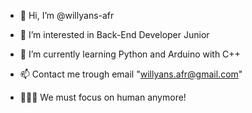 - 👋 Hi, I’m @willyans-afr
- 👀 I’m interested in Back-End Developer Junior
- 🌱 I’m currently learning Python and Arduino with C++
- 📫 Contact me trough email "willyans.afr@gmail.com"

- 👩🏻‍💻 We must focus on human anymore!
